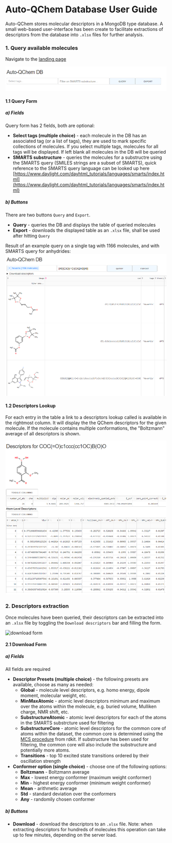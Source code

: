 # Auto-QChem Database User Guide

Auto-QChem stores molecular descriptors in a MongoDB type database. A small web-based user-interface has been
 create to facilitate extractions of descriptors from the database into ```.xlsx``` files for further analysis.

### 1. Query available molecules

Navigate to the [landing page](http://128.112.127.147)

![landing page](images/landing_page.png)

#### 1.1 Query Form

##### a) Fields
Query form has 2 fields, both are optional:
* __Select tags (multiple choice)__ - each molecule in the DB has an associated tag (or a list of tags), they
are used to mark specific collections of molecules. If you select multiple tags, molecules 
for all tags will be displayed. If left blank
all molecules in the DB will be queried
* __SMARTS substructure__ - queries the molecules for a substructre using the SMARTS query (SMILES strings
are a subset of SMARTS), quick reference to the SMARTS query language can be looked up 
here [https://www.daylight.com/dayhtml_tutorials/languages/smarts/index.html](https://www.daylight.com/dayhtml_tutorials/languages/smarts/index.html) 

##### b) Buttons
There are two buttons ```Query``` and ```Export```.
 * __Query__ - queries the DB and displays the table of queried molecules
 * __Export__ - downloads the displayed table as an ```.xlsx``` file, shall be used after hitting ```Query``` 

 
 Result of an example query on a single tag with 1166 molecules, and with SMARTS query for anhydrides:
 ![query result](images/query_result.png)
 
 
 #### 1.2 Descriptors Lookup
 
 For each entry in the table a link to a descriptors lookup called is available in the rightmost 
 column. It will display the the QChem descriptors for the given molecule. If the molecule contains multiple
 conformations, the "Boltzmann" average of all descriptors is shown.
 
 ![descriptors lookup](images/descriptors_lookup.png)
 
 ### 2. Descriptors extraction
 
 Once molecules have been queried, their descriptors can be extracted into an ```.xlsx``` file by toggling the
 ```Download descriptors``` bar and filling the form.
 
 ![download form](images/download_form.png)
 
 #### 2.1 Download Form

##### a) Fields
All fields are required

* __Descriptor Presets (multiple choice)__ - the following presets are available, choose as many as needed:
    * __Global__ - molecule level descriptors, e.g. homo energy, dipole moment, molecular weight, etc.
    * __MinMaxAtomic__ - atomic level descriptors minimum and maximum over the atoms within the molecule, e.g. 
    buried volume, Mulliken charge, NMR shift, etc.
    * __SubstructureAtomic__ - atomic level descriptors for each of the atoms in the SMARTS substrcture used for
     filtering
    * __SubstructureCore__ - atomic level descriptors for the common core of atoms within the dataset, the common
    core is determined using the [MCS procedure](https://www.rdkit.org/docs/source/rdkit.Chem.MCS.html) from rdkit.
    If substructure has been used for filtering, the common core will also include the substructure and potentially
    more atoms.
    * __Transitions__ - top 10 excited state transitions ordered by their oscillation strength
* __Conformer option (single choice)__ - choose one of the following options:
    * __Boltzmann__ - Boltzmann average
    * __Max__ - lowest energy conformer (maximum weight conformer)
    * __Min__ - highest energy conformer (minimum weight conformer)
    * __Mean__ - arithmetic average
    * __Std__ - standard deviation over the conformers
    * __Any__ - randomily chosen conformer

##### b) Buttons
    
* __Download__ - download the descriptors to an ```.xlsx``` file. Note: when extracting descriptors for hundreds of
 molecules this operation can take up to few minutes, depending on the server load.
     
